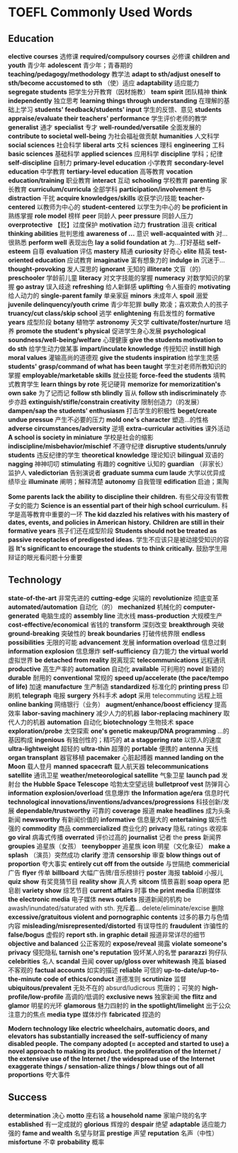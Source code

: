 # TOEFL Commonly Used Words

## Education

**elective courses** 选修课	**required/compulsory courses** 必修课	**children and youth** 青少年	**adolescent** 青少年；青春期的	**teaching/pedagogy/methodology** 教学法	**adapt to sth/adjust oneself to sth/become accustomed to sth** （使）适应	**adaptability** 适应能力	**segregate students** 把学生分开教育（因材施教）	**team spirit** 团队精神	**think independently** 独立思考	**learning things through understanding** 在理解的基础上学习	**students' feedback/students' input** 学生的反馈、意见	**students appraise/evaluate their teachers' performance** 学生评价老师的教学	**generalist** 通才	**specialist** 专才	**well-rounded/versatile** 全面发展的	**contribute to societal well-being** 为社会福祉做贡献	**humanities** 人文科学	**social sciences** 社会科学	**liberal arts** 文科	**sciences** 理科	**engineering** 工科	**basic sciences** 基础科学	**applied sciences** 应用科学	**discipline** 学科；纪律	**self-discipline** 自制力	**primary-level education** 小学教育	**secondary-level education** 中学教育	**tertiary-level education** 高等教育	**vocation education/training** 职业教育	**interact** 互动	**schooling** 学校教育	**parenting** 家长教育	**curriculum/curricula** 全部学科	**participation/involvement** 参与	**distraction** 干扰	**acquire knowledges/skills** 收获学识/技能	**teacher-centered** 以教师为中心的	**student-centered** 以学生为中心的	**be proficient in** 熟练掌握	**role model** 榜样	**peer** 同龄人	**peer pressure** 同龄人压力	**overprotective** 【贬】过度保护	**motivation** 动力	**frustration** 沮丧	**critical thinking abilities** 批判思维	**awareness of ...** 意识	**well-acquainted with** 对...很熟悉	**perform well** 表现出色	**lay a solid foundation at** 为...打好基础	**self-esteem** 自尊	**evaluation** 评估	**mastery** 精通	**curiosity** 好奇心	**elite** 精英	**test-oriented education** 应试教育	**imaginative** 富有想象力的	**indulge in** 沉迷于...	**thought-provoking** 发人深思的	**ignorant** 无知的	**illiterate** 文盲（的）	**preschooler** 学龄前儿童	**literacy** 对文字技能的掌握	**numeracy** 对数学知识的掌握	**go astray** 误入歧途	**refreshing** 给人新鲜感	**uplifting** 令人振奋的	**motivating** 给人动力的	**single-parent family** 单亲家庭	**minors** 未成年人	**spoil** 溺爱	**juvenile delinquency/youth crime** 青少年犯罪	**bully** 欺凌；喜欢欺负人的孩子	**truancy/cut class/skip school** 逃学	**enlightening** 有启发性的	**formative years** 成型阶段	**botany** 植物学	**astronomy** 天文学	**cultivate/foster/nurture** 培养	**promote the student's physical** 促进学生身心发展	**psychological soundness/well-being/welfare** 心理健康	**give the students motivation to do sth** 给学生动力做某事	**impart/inculate knowledge** 传授知识	**instill high moral values** 灌输高尚的道德观	**give the students inspiration** 给学生灵感	**students' grasp/command of what has been taught** 学生对老师所教知识的掌握	**employable/marketable skills** 就业技能	**force-feed the students** 填鸭式教育学生	**learn things by rote** 死记硬背	**memorize for memorizatition's own sake** 为了记而记	**follow sth blindly** 盲从	**follow sth indiscriminately** 亦步亦趋	**extinguish/stifle/constrain creativity** 限制创造力（的发展）	**dampen/sap the students' enthusiasm** 打击学生的积极性	**beget/create undue pressue** 产生不必要的压力	**mold one's character** 塑造...的性格	**adverse circumstances/adversity** 逆境	**extra-curricular activities** 课外活动	**A school is society in miniature** 学校是社会的缩影   **indiscipline/misbehavior/mischief** 不遵守纪律	**disruptive students/unruly students** 违反纪律的学生	**theoretical knowledge** 理论知识	**bilingual** 双语的	**nagging** 神神叨叨	**stimulating** 有趣的	**cognitive** 认知的	**guardian** （非家长）监护人	**valedictorian** 告别演说者	**graduate summa cum laude** 大学以优异成绩毕业	**illuminate** 阐明；解释清楚	**autonomy** 自我管理	**edification** 启迪；熏陶

**Some parents lack the ability to discipline their children.** 有些父母没有管教子女的能力
**Science is an essential part of their high school curriculum.**  科学是高等教育中重要的一环
**The kid dazzled his relatives with his mastery of dates, events, and policies in American history.**
**Children are still in their formative years** 孩子们还在成型阶段
**Students should not be treated as passive receptacles of predigested ideas.**	学生不应该只是被动接受知识的容器
**It's significant to encourage the students to think critically.** 鼓励学生用辩证的眼光看问题十分重要

## Technology

**state-of-the-art** 非常先进的   **cutting-edge** 尖端的   **revolutionize** 彻底变革   **automated/automation** 自动化（的）   **mechanized** 机械化的   **computer-generated** 电脑生成的   **assembly line** 流水线   **mass-production** 大规模生产   **cost-effective/economical** 省钱的   **transform** 深刻改变   **breakthrough** 突破   **ground-breaking** 突破性的   **break boundaries** 打破传统界限   **endless possibilities** 无限的可能   **advancement** 发展   **information overload** 信息过剩   **information explosion** 信息爆炸   **self-sufficiency** 自力能力   **the virtual world** 虚拟世界   **be detached from reality** 脱离现实   **telecommunications** 远程通讯   **productive** 高生产率的   **automation** 自动化   **available** 可利用的   **novel** 新颖的   **durable** 耐用的   **conventional** 常规的   **speed up/accelerate (the pace/tempo of life)** 加速   **manufacture** 生产制造   **standardized** 标准化的   **printing press** 印刷机   **telegraph** 电报   **surgery** 外科手术   **adopt** 采用   telecommuting 远程上班   **online banking** 网络银行（业务）   **augment/enhance/boost efficiency** 提高效率   **labor-saving machinery** 减少人力的机器   **labor-replacing machinery** 取代人力的机器   **automation** 自动化   **biotechnology** 生物技术   **space exploration/probe** 太空探索   **one's genetic makeup/DNA programming** ...的基因构成   **ingenious** 有独创性的；精巧的   **at a staggering rate** 以惊人的速度   **ultra-lightweight** 超轻的   **ultra-thin** 超薄的   **portable** 便携的    **antenna** 天线   **organ transplant** 器官移植   **pacemaker** 心脏起搏器   **manned landing on the Moon** 载人登月   **manned spacecraft** 载人航天器   **telecommunications satellite** 通讯卫星   **weather/meteorological satellite** 气象卫星   **launch pad** 发射台   **the Hubble Space Telescope** 哈勃太空望远镜   **bulletproof vest** 防弹背心   **information explosion/overload** 信息爆炸   **the Information age/era** 信息时代   **technological innovations/inventions/advances/progressions** 科技创新/发展   **dependable/trustworthy** 可靠的   **coverage** 报道   **make headlines** 成为头条新闻   **newsworthy** 有新闻价值的   **informative** 信息量大的   **entertaining** 娱乐性强的   **commodity** 商品   **commercialized** 商业化的   **privacy** 隐私 ratings 收视率   **go viral** 病毒式传播   **overrated** 评价过高的   **journalist** 记者   the **press** 新闻界   **groupies** 追星族（女孩）   **teenybopper** 追星族   **icon** 明星（文化象征）   **make a splash** （演员）突然成功   **clarify** 澄清   **censorship** 审查   **blow things out of proportion** 夸大事实   **entirely cut off from the outside** 与世隔绝   **commericial** 广告   **flyer** 传单   **billboard** 大幅广告牌/音乐榜排行   **poster** 海报   **tabloid** 小报儿   **quiz show** 有奖竞猜节目   **reality show** 真人秀   **sitcom** 情景喜剧   **soap opera** 肥皂剧   **variety show** 综艺节目   **current affairs** 时事   **the print media** 印刷媒体   **the electronic media** 电子媒体   **news outlets** 报道新闻的机构   be awash/inundated/saturated with sth. 充斥着...   delete/eliminate/excise 删除   **excessive/gratuitous violent and pornographic contents** 过多的暴力与色情内容   **misleading/misrepresented/distorted** 有误导性的   **fraudulent** 诈骗性的   **false/bogus** 虚假的   **report sth. in graphic detail** 报道非常详尽的细节   **objective and balanced** 公正客观的   **expose/reveal** 揭露   **violate someone's privacy** 侵犯隐私   **tarnish one's reputation** 毁坏某人的名誉   **pararazzi** 狗仔队   **celebrities** 名人   **scandal** 丑闻   **cover up/gloss over whitewash** 掩盖   **biased** 不客观的 **factual accounts** 如实的描述   **reliable** 可信的   **up-to-date/up-to-the-minute**   **code of ethics/conduct** 道德准则   **scrutinize** 监督   **ubiquitous/prevalent** 无处不在的   absurd/ludicrous 荒唐的；可笑的   **high-profile/low-profile** 高调的/低调的   **exclusive news** 独家新闻   **the flitz and glamor** 明星的光环   **glamorous** 魅力四射的   **in the spotlight/limelight** 出于公众注意力的焦点   **media type** 媒体炒作   **fabricated** 捏造的

**Modern technology like electric wheelchairs, automatic doors, and elevators has substantially increased the self-sufficiency of many disabled people.**
**The company adopted (= accepted and started to use) a novel approach to making its product.**
**the proliferation of the Internet / the extensive use of the Internet / the widespread use of the Internet**
**exaggerate things / sensation-alize things / blow things out of all proportions** 夸大事件

## Success

**determination** 决心   **motto** 座右铭   **a household name** 家喻户晓的名字   **established** 有一定成就的   **glorious** 辉煌的   **despair** 绝望   **adaptable** 适应能力强的   **fame and wealth** 名望与财富   **prestige** 声望   **reputation** 名声（中性）   **misfortune** 不幸   **probability** 概率   